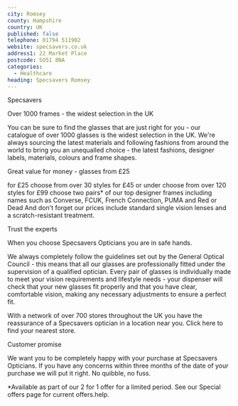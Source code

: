 ```yaml
---
city: Romsey
county: Hampshire
country: UK
published: false
telephone: 01794 511902
website: specsavers.co.uk
address1: 22 Market Place
postcode: SO51 8NA
categories:
  - Healthcare
heading: Specsavers Romsey
---
```

Specsavers

Over 1000 frames - the widest selection in the UK

You can be sure to find the glasses that are just right for you - our catalogue of over 1000 glasses is the widest selection in the UK. We're always sourcing the latest materials and following fashions from around the world to bring you an unequalled choice - the latest fashions, designer labels, materials, colours and frame shapes.

Great value for money - glasses from £25

for £25 choose from over 30 styles
for £45 or under choose from over 120 styles
for £99 choose two pairs* of our top designer frames including names such as Converse, FCUK, French Connection, PUMA and Red or Dead
And don't forget our prices include standard single vision lenses and a scratch-resistant treatment.

Trust the experts

When you choose Specsavers Opticians you are in safe hands.

We always completely follow the guidelines set out by the General Optical Council - this means that all our glasses are professionally fitted under the supervision of a qualified optician. Every pair of glasses is individually made to meet your vision requirements and lifestyle needs - your dispenser will check that your new glasses fit properly and that you have clear, comfortable vision, making any necessary adjustments to ensure a perfect fit.

With a network of over 700 stores throughout the UK you have the reassurance of a Specsavers optician in a location near you. Click here to find your nearest store.

Customer promise

We want you to be completely happy with your purchase at Specsavers Opticians. If you have any concerns within three months of the date of your purchase we will put it right. No quibble, no fuss.

*Available as part of our 2 for 1 offer for a limited period. See our Special offers page for current offers.help.
